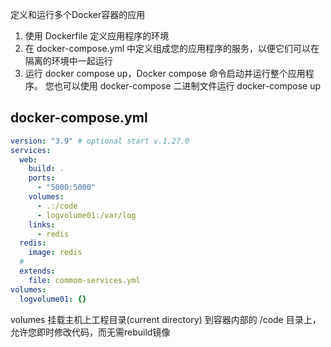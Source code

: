 定义和运行多个Docker容器的应用
1. 使用 Dockerfile 定义应用程序的环境
2. 在 docker-compose.yml 中定义组成您的应用程序的服务，以便它们可以在隔离的环境中一起运行
3. 运行 docker compose up，Docker compose 命令启动并运行整个应用程序。 您也可以使用 docker-compose 二进制文件运行 docker-compose up

## docker-compose.yml
```yml
version: "3.9" # optional start v.1.27.0
services:
  web:
    build: .
    ports:
      - "5000:5000"
    volumes:
      - .:/code
      - logvolume01:/var/log
    links:
      - redis
  redis:
    image: redis
  # 
  extends:
    file: commom-services.yml
volumes:
  logvolume01: {}
```
volumes 挂载主机上工程目录(current directory) 到容器内部的 /code 目录上，允许您即时修改代码，而无需rebuild镜像
